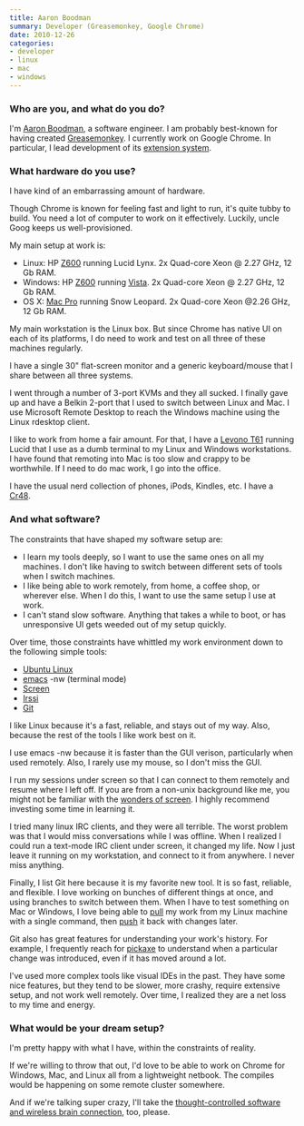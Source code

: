 ```yaml
---
title: Aaron Boodman
summary: Developer (Greasemonkey, Google Chrome)
date: 2010-12-26
categories:
- developer
- linux
- mac
- windows
---
```


### Who are you, and what do you do?

I'm [Aaron Boodman](http://www.aaronboodman.com/ "Aaron's website."), a software engineer. I am probably best-known for having created [Greasemonkey][]. I currently work on Google Chrome. In particular, I lead development of its [extension system](http://code.google.com/chrome/extensions/index.html "Information on Chrome's extension system.").

### What hardware do you use?

I have kind of an embarrassing amount of hardware.
 
Though Chrome is known for feeling fast and light to run, it's quite tubby to build. You need a lot of computer to work on it effectively. Luckily, uncle Goog keeps us well-provisioned.
 
My main setup at work is:
 
*  Linux: HP [Z600][] running Lucid Lynx. 2x Quad-core Xeon @ 2.27 GHz, 12 Gb RAM.
*  Windows: HP [Z600][] running [Vista][windows-vista]. 2x Quad-core Xeon @ 2.27 GHz, 12 Gb RAM.
*  OS X: [Mac Pro][mac-pro] running Snow Leopard. 2x Quad-core Xeon @2.26 GHz, 12 Gb RAM.
 
My main workstation is the Linux box. But since Chrome has native UI on each of its platforms, I do need to work and test on all three of these machines regularly.
 
I have a single 30" flat-screen monitor and a generic keyboard/mouse that I share between all three systems.
 
I went through a number of 3-port KVMs and they all sucked. I finally gave up and have a Belkin 2-port that I used to switch between Linux and Mac. I use Microsoft Remote Desktop to reach the Windows machine using the Linux rdesktop client.
 
I like to work from home a fair amount. For that, I have a [Levono T61][thinkpad-t61] running Lucid that I use as a dumb terminal to my Linux and Windows workstations. I have found that remoting into Mac is too slow and crappy to be worthwhile. If I need to do mac work, I go into the office.
 
I have the usual nerd collection of phones, iPods, Kindles, etc. I have a [Cr48][cr-48].

### And what software?

The constraints that have shaped my software setup are:
 
*  I learn my tools deeply, so I want to use the same ones on all my machines. I don't like having to switch between different sets of tools when I switch machines.
*  I like being able to work remotely, from home, a coffee shop, or wherever else. When I do this, I want to use the same setup I use at work.
*  I can't stand slow software. Anything that takes a while to boot, or has unresponsive UI gets weeded out of my setup quickly.
 
Over time, those constraints have whittled my work environment down to the following simple tools:
 
*  [Ubuntu Linux][ubuntu]
*  [emacs][] -nw (terminal mode)
*  [Screen][]
*  [Irssi][]
*  [Git][]
 
I like Linux because it's a fast, reliable, and stays out of my way. Also, because the rest of the tools I like work best on it.
 
I use emacs -nw because it is faster than the GUI verison, particularly when used remotely. Also, I rarely use my mouse, so I don't miss the GUI.
 
I run my sessions under screen so that I can connect to them remotely and resume where I left off. If you are from a non-unix background like me, you might not be familiar with the [wonders of screen](http://lizzie.spod.cx/screenirssi.shtml "A tutorial for using irssi with screen."). I highly recommend investing some time in learning it.
 
I tried many linux IRC clients, and they were all terrible. The worst problem was that I would miss conversations while I was offline. When I realized I could run a text-mode IRC client under screen, it changed my life. Now I just leave it running on my workstation, and connect to it from anywhere. I never miss anything.
 
Finally, I list Git here because it is my favorite new tool. It is so fast, reliable, and flexible. I love working on bunches of different things at once, and using branches to switch between them. When I have to test something on Mac or Windows, I love being able to [pull](http://www.kernel.org/pub/software/scm/git/docs/git-pull.html "Docs for the git-pull command.") my work from my Linux machine with a single command, then [push](http://www.kernel.org/pub/software/scm/git/docs/git-push.html "Docs for the git-push command.") it back with changes later.
 
Git also has great features for understanding your work's history. For example, I frequently reach for [pickaxe](http://gitfu.wordpress.com/2008/06/03/the-pickaxe-finding-changes-was-never-easier/ "Docs for the pickaxe command in git.") to understand when a particular change was introduced, even if it has moved around a lot.
 
I've used more complex tools like visual IDEs in the past. They have some nice features, but they tend to be slower, more crashy, require extensive setup, and not work well remotely. Over time, I realized they are a net loss to my time and energy.

### What would be your dream setup?

I'm pretty happy with what I have, within the constraints of reality.
 
If we're willing to throw that out, I'd love to be able to work on Chrome for Windows, Mac, and Linux all from a lightweight netbook. The compiles would be happening on some remote cluster somewhere.
 
And if we're talking super crazy, I'll take the [thought-controlled software and wireless brain connection](http://chris.wanstrath.usesthis.com/ "Our interview with Chris Wanstrath."), too, please.

[cr-48]: https://en.wikipedia.org/wiki/Chromebook "Google's first Chrome OS netbook."
[emacs]: http://www.gnu.org/software/emacs/ "A free open-source text editor."
[git]: https://git-scm.com/ "A version control system."
[greasemonkey]: https://addons.mozilla.org/en-US/firefox/addon/greasemonkey/ "A Firefox add-on to inject Javascript into sites for customisation."
[irssi]: https://irssi.org/ "A CLI irc client."
[mac-pro]: https://www.apple.com/mac-pro/ "The Intel-based Mac tower computer."
[screen]: http://www.gnu.org/software/screen/ "Think of it as tabs for your *nix terminal."
[thinkpad-t61]: https://www.cnet.com/reviews/lenovo-t61-review/ "A 14 inch PC laptop."
[ubuntu]: https://ubuntu.com/ "A Unix distribution."
[windows-vista]: https://en.wikipedia.org/wiki/Windows_Vista "A desktop operating system."
[z600]: https://www.amazon.com/HP-Z600-Workstation-Quad-2-13GHz/dp/B003H0KZ6E "A powerful PC workstation."
